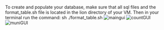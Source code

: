 To create and populate your database, make sure that all sql files and the format_table.sh file is located in the lion directory of your VM. Then in your terminal run the command: sh ./format_table.sh
![maingui](https://user-images.githubusercontent.com/94714783/234125462-697da2e5-7721-4b03-94a1-741a2e3f6915.png)
![countGUI](https://user-images.githubusercontent.com/94714783/234125474-48194a40-8e1b-4790-bc8a-8f88aae615c8.png)
![muniGUI](https://user-images.githubusercontent.com/94714783/234125480-869137db-3ebf-458f-97af-19d0ed8e2981.png)
